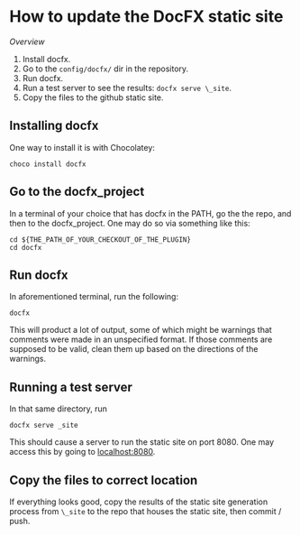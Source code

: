 # How to update the DocFX static site
*Overview*
1) Install docfx.
2) Go to the `config/docfx/` dir in the repository.
3) Run docfx.
4) Run a test server to see the results: `docfx serve \_site`.
5) Copy the files to the github static site.

## Installing docfx

One way to install it is with Chocolatey:
```
choco install docfx
```

## Go to the docfx_project
In a terminal of your choice that has docfx in the PATH, go the the repo, and then to the 
docfx_project. One may do so via something like this:
```
cd ${THE_PATH_OF_YOUR_CHECKOUT_OF_THE_PLUGIN}
cd docfx
```

## Run docfx
In aforementioned terminal, run the following:
```
docfx
```
This will product a lot of output, some of which might be warnings that comments were made in an unspecified format.
If those comments are supposed to be valid, clean them up based on the directions of the warnings.

## Running a test server 
In that same directory, run 
```
docfx serve _site
```
This should cause a server to run the static site on port 8080.
One may access this by going to [localhost:8080](http://localhost:8080).

## Copy the files to correct location

If everything looks good, copy the results of the static site generation process from `\_site` to the repo that houses 
the static site, then commit / push.

